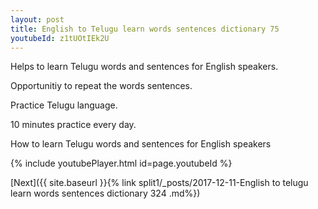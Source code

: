 ```yaml
---
layout: post
title: English to Telugu learn words sentences dictionary 75 
youtubeId: z1tUOtIEk2U
---
```

 
 
Helps to learn Telugu words and sentences for English speakers.

Opportunitiy to repeat the words sentences. 

Practice Telugu language. 
 
10 minutes practice every day. 
 
How to learn Telugu words and sentences for English speakers 
 
{% include youtubePlayer.html id=page.youtubeId %}
 
 
[Next]({{ site.baseurl }}{% link  split1/_posts/2017-12-11-English to telugu learn words sentences dictionary 324 .md%})
 
